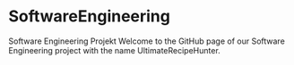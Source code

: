 # SoftwareEngineering
Software Engineering Projekt
Welcome to the GitHub page of our Software Engineering project with the name UltimateRecipeHunter.

